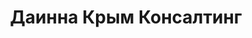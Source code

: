 --- 
title: "Даинна Крым Консалтинг" 
site: "www.dainna.com.ua" 
town: "Евпатория" 
tel: ["(06569) 4-11-98, 068-437-2440"] 
address: "Россия, Республика Крым, г. Евпатория, ул. 9 Мая, 47-а, оф. №13, ТК \"Максимум\"" 
mail: "dainna_k@mail.ru" 
--- 
